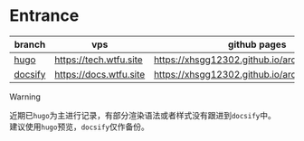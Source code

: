 # Entrance

| branch    | vps   | github pages  |
| --        | --    | --            |
| [hugo](https://github.com/xhsgg12302/archive/tree/hugo)         | https://tech.wtfu.site | https://xhsgg12302.github.io/archive/hugo/ |
| [docsify](https://github.com/xhsgg12302/archive/tree/docsify)   | https://docs.wtfu.site | https://xhsgg12302.github.io/archive/docsify/#/ |

> [!WARNING]
> 近期已`hugo`为主进行记录，有部分渲染语法或者样式没有跟进到`docsify`中。
> <br>建议使用`hugo`预览，`docsify`仅作备份。
